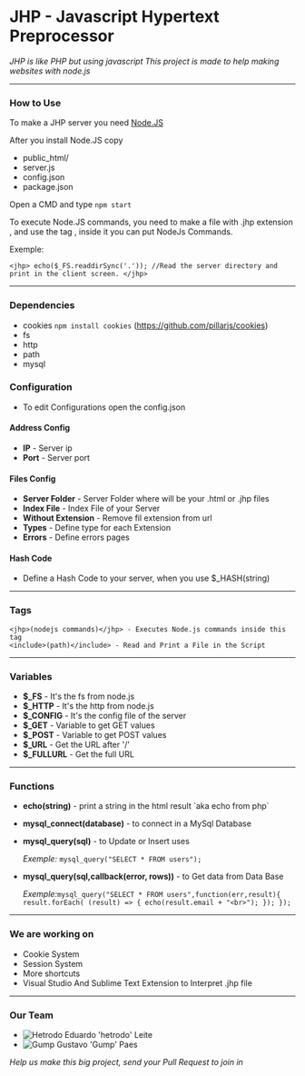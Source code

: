 # JHP - Javascript Hypertext Preprocessor
*JHP is like PHP but using javascript
This project is made to help making websites with node.js*


--------------------


### How to Use 
To make a JHP server you need [Node.JS](https://nodejs.org/en/)

After you install Node.JS copy 
   * public_html/
   * server.js
   * config.json
   * package.json
   

Open a CMD and type `npm start`


To execute Node.JS commands, you need to make a file with .jhp extension , and use the tag <jhp>, inside it you can put NodeJs Commands.


Exemple:

`<jhp>
    echo($_FS.readdirSync('.')); //Read the server directory and print in the client screen.
</jhp>`


--------------------

### Dependencies
   * cookies `npm install cookies` (https://github.com/pillarjs/cookies)
   * fs
   * http
   * path
   * mysql

### Configuration
   * To edit Configurations open the config.json
    

#### Address Config
   * **IP** - Server ip
   * **Port** - Server port
   
    
#### Files Config
   * **Server Folder** - Server Folder where will be your .html or .jhp files
   * **Index File** - Index File of your Server
   * **Without Extension** - Remove fil extension from url
   * **Types** - Define type for each Extension
   * **Errors** - Define errors pages
   
    
#### Hash Code
   * Define a Hash Code to your server, when you use $_HASH(string)
  
  
--------------------
  
  
### Tags
    <jhp>(nodejs commands)</jhp> - Executes Node.js commands inside this tag
    <include>(path)</include> - Read and Print a File in the Script
  
  
--------------------
 
    
### Variables
   * **$_FS** - It's the fs from node.js
   * **$_HTTP** - It's the http from node.js
   * **$_CONFIG** - It's the config file of the server
   * **$_GET** - Variable to get GET values
   * **$_POST** - Variable to get POST values
   * **$_URL** - Get the URL after '/'
   * **$_FULLURL** - Get the full URL
   
    
--------------------

    
### Functions
   * **echo(string)** - print a string in the html result `aka echo from php´
   * **mysql_connect(database)** - to connect in a MySql Database
   * **mysql_query(sql)** - to Update or Insert uses
   
      *Exemple:*
        `mysql_query("SELECT * FROM users");`
        
   * **mysql_query(sql,callback(error, rows))** - to Get data from Data Base
   
      *Exemple:*`mysql_query("SELECT * FROM users",function(err,result){
            result.forEach( (result) => {
                echo(result.email + "<br>");
            });
         });`
   
   
--------------------

    
### We are working on
   * Cookie System
   * Session System
   * More shortcuts
   * Visual Studio And Sublime Text Extension to Interpret .jhp file
    
    
--------------------

    
### Our Team
   * ![Hetrodo](https://avatars0.githubusercontent.com/u/48604350?s=60&v=4) Eduardo 'hetrodo' Leite
   * ![Gump](https://avatars3.githubusercontent.com/u/29582336?s=60&v=4) Gustavo 'Gump' Paes
   
   *Help us make this big project, send your Pull Request to join in*
